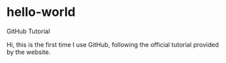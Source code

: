# hello-world
GitHub Tutorial

Hi, this is the first time I use GitHub, following the official tutorial provided by the website.
